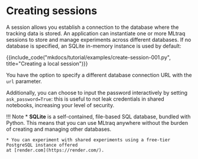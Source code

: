 # Creating sessions

A session allows you establish a connection to the database where the tracking data is stored.
An application can instantiate one or more MLtraq sessions to store and manage experiments
across different databases.
If no database is specified, an SQLite in-memory instance is used by default:

{{include_code("mkdocs/tutorial/examples/create-session-001.py", title="Creating a local session")}}

You have the option to specify a different database connection URL with the `url` parameter.

Additionally, you can choose to input the password interactively by setting `ask_password=True`: 
this is useful to not leak credentials in shared notebooks, increasing your level of security.

!!! Note
    * **SQLite** is a self-contained, file-based SQL database, bundled with Python. This means that
    you can use MLtraq anywhere without the burden of creating and managing other databases.

    * You can experiment with shared experiments using a free-tier PostgreSQL instance offered
    at [render.com](https://render.com/).

